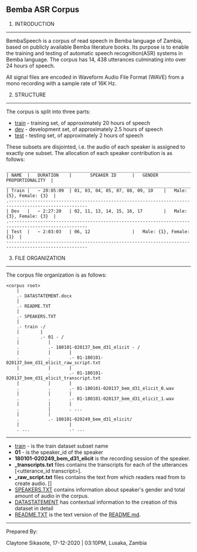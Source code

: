 ## Bemba ASR Corpus

1. INTRODUCTION

----------------------

BembaSpeech is a corpus of read speech in Bemba language of Zambia, based on publicly available Bemba literature books. Its purpose is to enable the training and testing of automatic speech recognition(ASR) systems in Bemba language. The corpus has 14, 438 utterances culminating into over 24 hours of speech.

All signal files are encoded in Waveform Audio File Format (WAVE) from a mono recording with a sample rate of 16K Hz.

2. STRUCTURE

-------------

The corpus is split into three parts:

* [train](BembaSpeech/train) - training set, of approximately 20 hours of speech 
* [dev](BembaSpeech/dev)   - development set, of approximately 2.5 hours of speech
* [test](BembaSpeech/test)  - testing set, of approximately 2 hours of speech

These subsets are disjointed, i.e. the audio of each speaker is assigned to exactly one subset. The allocation of each speaker contribution is as follows:

    _____________________________________________________________________________________________________
    | NAME  |	DURATION	| 		SPEAKER ID		|   GENDER PROPORTIONALITY  |
    _____________________________________________________________________________________________________
    | Train |	~ 20:05:09 	| 01, 03, 04, 05, 07, 08, 09, 10	|   Male: {5}, Female: {3}  |
    .----------------------------------------------------------------------------------------------------
    | Dev	|	~ 2:27:20	| 02, 11, 13, 14, 15, 16, 17		|   Male: {3}, Female: {3}  | 
    .----------------------------------------------------------------------------------------------------
    | Test	|	~ 2:03:03	| 06, 12				|   Male: {1}, Female: {1}  |
    -----------------------------------------------------------------------------------------------------
    

3. FILE ORGANIZATION

----------------
The corpus file organization is as follows:

    <corpus root>
        |
        .- DATASTATEMENT.docx
        |
        .- README.TXT
        |
        .- SPEAKERS.TXT
        |
        .- train -/
        |        |
        .        .- 01 - /
        |           |
        .           .- 180101-020137_bem_d31_elicit - /
        |           |	    |
        .           .	    .- 01-180101-020137_bem_d31_elicit_raw_script.txt
        |           |	    |
        .           .	    .- 01-180101-020137_bem_d31_elicit_transcript.txt
        |           |	    |    
        .           .	    .- 01-180101-020137_bem_d31_elicit_0.wav
        |           |	    |
        .           .	    .- 01-180101-020137_bem_d31_elicit_1.wav
        |           |	    |
        .           |	    . ...
        |           |
        .           .- 180101-020249_bem_d31_elicit/
        |           	    |
        . ...               .- ...
               	    

------------------
* [train](BembaSpeech/train) - is the train dataset subset name
* **01**    - is the speaker_id of the speaker
* **180101-020249_bem_d31_elicit** is the recording session of the speaker. 
* **_transcripts.txt** files contains the transcripts for each of the utterances [<utterance_id transcript>]. 
* **_raw_script.txt** files contains the text from which readers read from to create audio. [<transcripts>]
* [SPEAKERS.TXT](BembaSpeech/SPEAKERS.TXT) contains information about speaker's gender and total amount of audio in the corpus.
* [DATASTATEMENT](BembaSpeech/DATASTATEMENT.pdf) has contextual information to the creation of this dataset in detail
* [README.TXT](BembaSpeech/README.TXT) is the text version of the [README.md](README.md).


-----------------
Prepared By:

Claytone Sikasote, 
17-12-2020 | 03:10PM, 
Lusaka, Zambia

